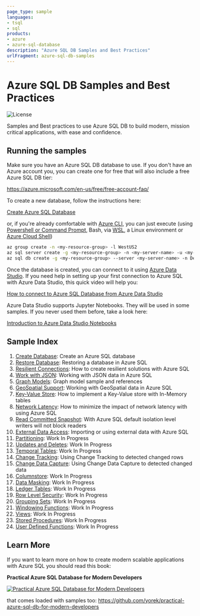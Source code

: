 ```yaml
---
page_type: sample
languages:
- tsql
- sql
products:
- azure
- azure-sql-database
description: "Azure SQL DB Samples and Best Practices"
urlFragment: azure-sql-db-samples
---
```


# Azure SQL DB Samples and Best Practices
![License](https://img.shields.io/badge/license-MIT-green.svg)

<!-- 
Guidelines on README format: https://review.docs.microsoft.com/help/onboard/admin/samples/concepts/readme-template?branch=master

Guidance on onboarding samples to docs.microsoft.com/samples: https://review.docs.microsoft.com/help/onboard/admin/samples/process/onboarding?branch=master

Taxonomies for products and languages: https://review.docs.microsoft.com/new-hope/information-architecture/metadata/taxonomies?branch=master
-->

Samples and Best practices to use Azure SQL DB to build modern, mission critical applications, with ease and confidence.

## Running the samples

Make sure you have an Azure SQL DB database to use. If you don't have an Azure account you, you can create one for free that will also include a free Azure SQL DB tier:

https://azure.microsoft.com/en-us/free/free-account-faq/

To create a new database, follow the instructions here:

[Create Azure SQL Database](https://docs.microsoft.com/en-us/azure/sql-database/sql-database-single-database-get-started?tabs=azure-portal)

or, if you're already comfortable with [Azure CLI](https://docs.microsoft.com/en-us/cli/azure/get-started-with-azure-cli), you can just execute (using [Powershell or Command Prompt](https://docs.microsoft.com/en-us/cli/azure/install-azure-cli-windows), Bash, via [WSL](https://docs.microsoft.com/en-us/windows/wsl/install-win10), a Linux environment or [Azure Cloud Shell](https://docs.microsoft.com/en-us/azure/cloud-shell/overview))

```bash
az group create -n <my-resource-group> -l WestUS2
az sql server create -g <my-resource-group> -n <my-server-name> -u <my-user> -p <my-password>
az sql db create -g <my-resource-group> --server <my-server-name> -n DevDB --service-objective BC_Gen5_2
```

Once the database is created, you can connect to it using [Azure Data Studio](https://docs.microsoft.com/en-us/sql/azure-data-studio). If you need help in setting up your first connection to Azure SQL with Azure Data Studio, this quick video will help you:

[How to connect to Azure SQL Database from Azure Data Studio](https://www.youtube.com/watch?v=Td_pYlRraQE)

Azure Data Studio supports Jupyter Notebooks. They will be used in some samples. If you never used them before, take a look here:

[Introduction to Azure Data Studio Notebooks](https://www.youtube.com/watch?v=Nt4kIHQ0IOc)
## Sample Index

1. [Create Database](./samples/01-restore-database): Create an Azure SQL database
1. [Restore Database](./samples/01-restore-database): Restoring a database in Azure SQL
1. [Resilient Connections](./samples/02-resilient-connections): How to create resilient solutions with Azure SQL
1. [Work with JSON](./samples/03-json): Working with JSON data in Azure SQL
1. [Graph Models](./samples/04-graph): Graph model sample and references
1. [GeoSpatial Support](./samples/05-spatial): Working with GeoSpatial data in Azure SQL
1. [Key-Value Store](./samples/06-key-value): How to implement a Key-Value store with In-Memory tables
1. [Network Latency](./samples/07-network-latency): How to minimize the impact of network latency with using Azure SQL
1. [Read Committed Snapshot](./samples/08-read-committed-snapshot): With Azure SQL default isolation level writers will not block readers
1. [External Data Access](./samples/09-external-data): Importing or using external data with Azure SQL
1. [Partitioning](./samples/10-partitioning): Work In Progress
1. [Updates and Deletes](./samples/11-updates-and-deletes): Work In Progress
1. [Temporal Tables](./samples/12-temporal-tables): Work In Progress
1. [Change Tracking](./samples/13-change-tracking): Using Change Tracking to detected changed rows
1. [Change Data Capture](./samples/14-change-tracking): Using Change Data Capture to detected changed data
1. [Columnstore](./samples/15-columnstore): Work In Progress
1. [Data Masking](./samples/16-data-masking): Work In Progress
1. [Ledger Tables](./samples/17-ledger-tables): Work In Progress
1. [Row Level Security](./samples/18-row-level-security): Work In Progress
1. [Grouping Sets](./samples/19-grouping-sets): Work In Progress
1. [Windowing Functions](./samples/20-windowing-functions): Work In Progress
1. [Views](./samples/21-views): Work In Progress
1. [Stored Procedures](./samples/22-stored-procedures): Work In Progress
1. [User Defined Functions](./samples/23-user-defined-functions): Work In Progress

## Learn More

If you want to learn more on how to create modern scalable applications with Azure SQL you should read this book:

**Practical Azure SQL Database for Modern Developers**

[![Practical Azure SQL Database for Modern Developers](https://raw.githubusercontent.com/yorek/practical-azure-sql-db-for-modern-developers/master/practical-azure-sql-database-for-modern-developers-small.jpg)](https://www.apress.com/it/book/9781484263693)

that comes loaded with samples too: https://github.com/yorek/practical-azure-sql-db-for-modern-developers
